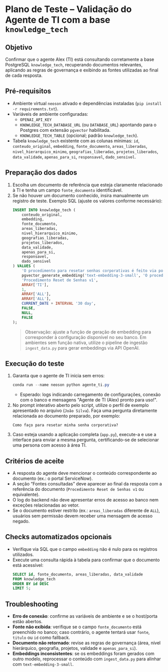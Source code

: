 # Plano de Teste – Validação do Agente de TI com a base `knowledge_tech`

## Objetivo
Confirmar que o agente Alex (TI) está consultando corretamente a base PostgreSQL `knowledge_tech`, recuperando documentos relevantes, aplicando as regras de governança e exibindo as fontes utilizadas ao final de cada resposta.

## Pré-requisitos
- Ambiente virtual `neoson` ativado e dependências instaladas (`pip install -r requirements.txt`).
- Variáveis de ambiente configuradas:
  - `OPENAI_API_KEY`
  - `KNOWLEDGE_TECH_DATABASE_URL` (ou `DATABASE_URL`) apontando para o Postgres com extensão `pgvector` habilitada.
  - `KNOWLEDGE_TECH_TABLE` (opcional; padrão `knowledge_tech`).
- Tabela `knowledge_tech` existente com as colunas mínimas: `id`, `conteudo_original`, `embedding`, `fonte_documento`, `areas_liberadas`, `nivel_hierarquico_minimo`, `geografias_liberadas`, `projetos_liberados`, `data_validade`, `apenas_para_si`, `responsavel`, `dado_sensivel`.

## Preparação dos dados
1. Escolha um documento de referência que esteja claramente relacionado à TI e tenha um campo `fonte_documento` identificável.
2. Se não houver um documento conhecido, insira manualmente um registro de teste. Exemplo SQL (ajuste os valores conforme necessário):
   ```sql
   INSERT INTO knowledge_tech (
       conteudo_original,
       embedding,
       fonte_documento,
       areas_liberadas,
       nivel_hierarquico_minimo,
       geografias_liberadas,
       projetos_liberados,
       data_validade,
       apenas_para_si,
       responsavel,
       dado_sensivel
   ) VALUES (
       'O procedimento para resetar senhas corporativas é feito via portal ServiceNow em service-now.example.com/reset.',
       pgvector_generate_embedding('text-embedding-3-small', 'O procedimento para resetar senhas corporativas é feito via portal ServiceNow em service-now.example.com/reset.'),
       'Procedimento Reset de Senhas v1',
       ARRAY['TI'],
       1,
       ARRAY['ALL'],
       ARRAY['ALL'],
       CURRENT_DATE + INTERVAL '30 day',
       FALSE,
       NULL,
       FALSE
   );
   ```
   > Observação: ajuste a função de geração de embedding para corresponder à configuração disponível no seu banco. Em ambientes sem função nativa, utilize o pipeline de ingestão `ingest_data.py` para gerar embeddings via API OpenAI.

## Execução do teste
1. Garanta que o agente de TI inicia sem erros:
   ```powershell
   conda run --name neoson python agente_ti.py
   ```
   - Esperado: logs indicando carregamento de configurações, conexão com o banco e mensagens "Agente de TI (Alex) pronto para uso!".
2. No prompt interativo aberto pelo script, utilize o perfil de exemplo apresentado no arquivo (`João Silva`). Faça uma pergunta diretamente relacionada ao documento preparado, por exemplo:
   ```text
   Como faço para resetar minha senha corporativa?
   ```
3. Caso esteja usando a aplicação completa (`app.py`), execute-a e use a interface para enviar a mesma pergunta, certificando-se de selecionar uma persona com acesso à área TI.

## Critérios de aceite
- A resposta do agente deve mencionar o conteúdo correspondente ao documento (ex.: o portal ServiceNow).
- A seção “Fontes consultadas” deve aparecer ao final da resposta com a referência do documento (`Procedimento Reset de Senhas v1` ou equivalente).
- O log do backend não deve apresentar erros de acesso ao banco nem exceções relacionadas ao vetor.
- Se o documento estiver restrito (ex.: `areas_liberadas` diferente de `ALL`), usuários sem permissão devem receber uma mensagem de acesso negado.

## Checks automatizados opcionais
- Verifique via SQL que o campo `embedding` não é nulo para os registros utilizados.
- Execute uma consulta rápida à tabela para confirmar que o documento está acessível:
  ```sql
  SELECT id, fonte_documento, areas_liberadas, data_validade
  FROM knowledge_tech
  ORDER BY id DESC
  LIMIT 5;
  ```

## Troubleshooting
- **Erro de conexão**: confirme as variáveis de ambiente e se o host/porta estão abertos.
- **Fonte não exibida**: verifique se o campo `fonte_documento` está preenchido no banco; caso contrário, o agente tentará usar `fonte`, `titulo` ou `id` como fallback.
- **Documento não retornado**: revise as regras de governança (área, nível hierárquico, geografia, projetos, validade e `apenas_para_si`).
- **Embeddings inconsistentes**: se os embeddings foram gerados com outro modelo, reprocessar o conteúdo com `ingest_data.py` para alinhar com `text-embedding-3-small`.
